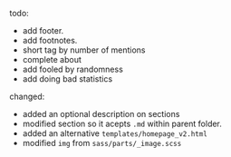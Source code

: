 todo:

- add footer.
- add footnotes.
- short tag by number of mentions
- complete about
- add fooled by randomness
- add doing bad statistics

changed:

- added an optional description on sections
- modified section so it acepts `.md` within parent folder.
- added an alternative `templates/homepage_v2.html`
- modified `img` from `sass/parts/_image.scss`
